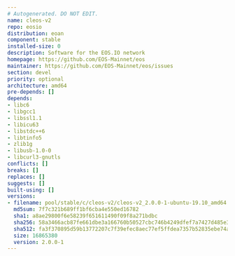 ```yaml
---
# Autogenerated. DO NOT EDIT.
name: cleos-v2
repo: eosio
distribution: eoan
component: stable
installed-size: 0
description: Software for the EOS.IO network
homepage: https://github.com/EOS-Mainnet/eos
maintainer: https://github.com/EOS-Mainnet/eos/issues
section: devel
priority: optional
architecture: amd64
pre-depends: []
depends:
- libc6
- libgcc1
- libssl1.1
- libicu63
- libstdc++6
- libtinfo5
- zlib1g
- libusb-1.0-0
- libcurl3-gnutls
conflicts: []
breaks: []
replaces: []
suggests: []
built-using: []
versions:
- filename: pool/stable/c/cleos-v2/cleos-v2_2.0.0-1-ubuntu-19.10_amd64.deb
  md5sum: 7f7c321b689ff1bf6cba4e550ed16782
  sha1: a8ae29800f6e58239f651611490f09f8a271bdbc
  sha256: 58a3466acb87fe661dbe3a166760b50527cbc746b4249dfef7a7427d485e3a91
  sha512: fa3f370895d59b13772207c7f39efec8aec77ef5ffdea7357b52835ebe74ace806931b6f1f6c6864e496c77743881b1d32d5427908c8885f85d435e22af273a0
  size: 16865380
  version: 2.0.0-1
---
```

